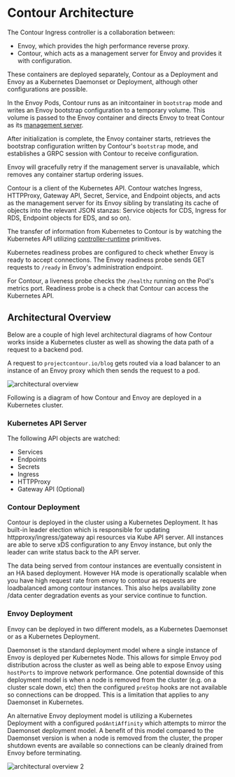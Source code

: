 # Contour Architecture

The Contour Ingress controller is a collaboration between:

* Envoy, which provides the high performance reverse proxy.
* Contour, which acts as a management server for Envoy and provides it with configuration.

These containers are deployed separately, Contour as a Deployment and Envoy as a Kubernetes Daemonset or Deployment, although other configurations are possible.

In the Envoy Pods, Contour runs as an initcontainer in `bootstrap` mode and writes an Envoy bootstrap configuration to a temporary volume.
This volume is passed to the Envoy container and directs Envoy to treat Contour as its [management server][1].

After initialization is complete, the Envoy container starts, retrieves the bootstrap configuration written by Contour's `bootstrap` mode, and establishes a GRPC session with Contour to receive configuration.

Envoy will gracefully retry if the management server is unavailable, which removes any container startup ordering issues.

Contour is a client of the Kubernetes API.
Contour watches Ingress, HTTPProxy, Gateway API, Secret, Service, and Endpoint objects, and acts as the management server for its Envoy sibling by translating its cache of objects into the relevant JSON stanzas: Service objects for CDS, Ingress for RDS, Endpoint objects for EDS, and so on).

The transfer of information from Kubernetes to Contour is by watching the Kubernetes API utilizing [controller-runtime][4] primitives.

Kubernetes readiness probes are configured to check whether Envoy is ready to accept connections.
The Envoy readiness probe sends GET requests to `/ready` in Envoy's administration endpoint.

For Contour, a liveness probe checks the `/healthz` running on the Pod's metrics port.
Readiness probe is a check that Contour can access the Kubernetes API. 

## Architectural Overview
Below are a couple of high level architectural diagrams of how Contour works inside a Kubernetes cluster as well as showing the data path of a request to a backend pod.

A request to `projectcontour.io/blog` gets routed via a load balancer to an instance of an Envoy proxy which then sends the request to a pod.

![architectural overview][2]

Following is a diagram of how Contour and Envoy are deployed in a Kubernetes cluster. 

### Kubernetes API Server

The following API objects are watched:
- Services
- Endpoints
- Secrets
- Ingress
- HTTPProxy
- Gateway API (Optional)

### Contour Deployment

Contour is deployed in the cluster using a Kubernetes Deployment.
It has built-in leader election which is responsible for updating httpproxy/ingress/gateway api resources via Kube API server.
All instances are able to serve xDS configuration to any Envoy instance, but only the leader can write status back to the API server.

The data being served from contour instances are eventually consistent in an HA based deployment.
However HA mode is operationally scalable when you have high request rate from envoy to contour as requests are loadbalanced among contour instances.
This also helps availability zone /data center degradation events as your service continue to function.

### Envoy Deployment

Envoy can be deployed in two different models, as a Kubernetes Daemonset or as a Kubernetes Deployment. 

Daemonset is the standard deployment model where a single instance of Envoy is deployed per Kubernetes Node.
This allows for simple Envoy pod distribution across the cluster as well as being able to expose Envoy using `hostPorts` to improve network performance. 
One potential downside of this deployment model is when a node is removed from the cluster (e.g. on a cluster scale down, etc) then the configured `preStop` hooks are not available so connections can be dropped.
This is a limitation that applies to any Daemonset in Kubernetes.

An alternative Envoy deployment model is utilizing a Kubernetes Deployment with a configured `podAntiAffinity` which attempts to mirror the Daemonset deployment model.
A benefit of this model compared to the Daemonset version is when a node is removed from the cluster, the proper shutdown events are available so connections can be cleanly drained from Envoy before terminating.

![architectural overview 2][3]

[1]: https://www.envoyproxy.io/docs/envoy/v1.13.0/api-docs/xds_protocol
[2]: ../img/archoverview.png
[3]: ../img/contour_deployment_in_k8s.png
[4]: https://github.com/kubernetes-sigs/controller-runtime
